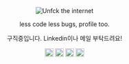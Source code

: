 <div align="center">
  <img src="https://www.mozilla.org/media/img/firefox/campaign/unfck/en/mug.c8c70418530a.gif" alt="Unfck the internet">
</div>
<p align="center">less code less bugs, profile too.</p>
<p align="center">구직중입니다. Linkedin이나 메일 부탁드려요!</p>

<p align="center">
  <a href="https://world.hey.com/bach" target="blank"><img align="center" src="https://user-images.githubusercontent.com/11691670/146031077-decdc117-ff13-4e00-ba2f-19103cfc8ba7.png" alt="9j's HEY World" height="20" width="20" /></a>
  <a href="https://snack.wiki" target="blank"><img align="center" src="https://cdn.jsdelivr.net/npm/simple-icons@3.0.1/icons/gatsby.svg" alt="9j's HEY World" height="20" width="20" /></a>
  <a href="https://medium.com/@0e" target="blank"><img align="center" src="https://cdn.jsdelivr.net/npm/simple-icons@3.0.1/icons/medium.svg" alt="9j's Medium" height="20" width="20" /></a>
  <a href="https://linkedin.com/in/heybach" target="blank"><img align="center" src="https://cdn.jsdelivr.net/npm/simple-icons@3.0.1/icons/linkedin.svg" alt="9j's Linkedin" height="20" width="20" /></a>
</p>
